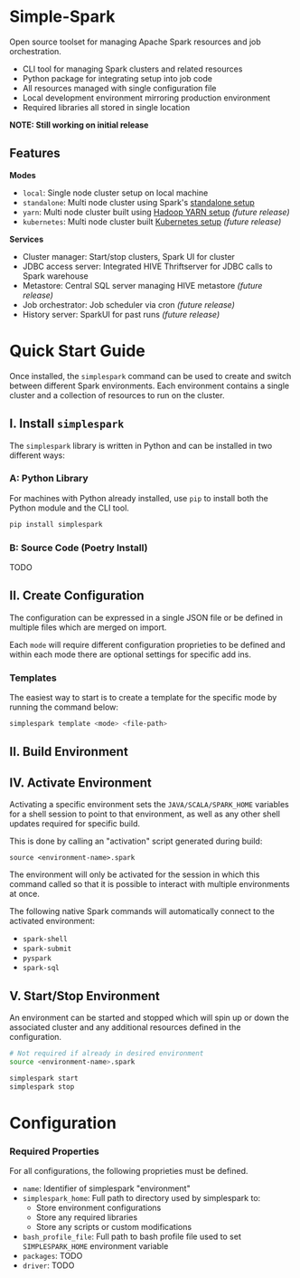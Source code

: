 # Simple-Spark

Open source toolset for managing Apache Spark resources and job orchestration.

- CLI tool for managing Spark clusters and related resources 
- Python package for integrating setup into job code
- All resources managed with single configuration file
- Local development environment mirroring production environment
- Required libraries all stored in single location

**NOTE: Still working on initial release**

## Features

**Modes**

- `local`: Single node cluster setup on local machine
- `standalone`: Multi node cluster using Spark's [standalone setup](https://spark.apache.org/docs/latest/spark-standalone.html)
- `yarn`: Multi node cluster built using [Hadoop YARN setup](https://spark.apache.org/docs/latest/running-on-yarn.html) _(future release)_
- `kubernetes`: Multi node cluster built [Kubernetes setup](https://spark.apache.org/docs/latest/running-on-kubernetes.html) _(future release)_

**Services**

- Cluster manager: Start/stop clusters, Spark UI for cluster
- JDBC access server: Integrated HIVE Thriftserver for JDBC calls to Spark warehouse 
- Metastore: Central SQL server managing HIVE metastore _(future release)_
- Job orchestrator: Job scheduler via cron _(future release)_
- History server: SparkUI for past runs _(future release)_

# Quick Start Guide

Once installed, the `simplespark` command can be used to
create and switch between different Spark environments. 
Each environment contains a single cluster and a collection
of resources to run on the cluster.

## I. Install `simplespark`

The `simplespark` library is written in Python and can be
installed in two different ways:

### A: Python Library

For machines with Python already installed, use `pip` to install
both the Python module and the CLI tool.

```bash
pip install simplespark
```

### B: Source Code (Poetry Install)

TODO

## II. Create Configuration

The configuration can be expressed in a single JSON file or
be defined in multiple files which are merged on import.

Each `mode` will require different configuration proprieties
to be defined and within each mode there are optional settings
for specific add ins.

### Templates

The easiest way to start is to create a template for the 
specific mode by running the command below:

```bash
simplespark template <mode> <file-path>
```

## II. Build Environment

## IV. Activate Environment

Activating a specific environment sets the `JAVA/SCALA/SPARK_HOME` variables
for a shell session to point to that environment, as well as any other shell
updates required for specific build.

This is done by calling an "activation" script generated during build:

`source <environment-name>.spark`

The environment will only be activated for the session in which this command
called so that it is possible to interact with multiple environments at once.

The following native Spark commands will automatically connect
to the activated environment:

- `spark-shell`
- `spark-submit`
- `pyspark`
- `spark-sql`

## V. Start/Stop Environment

An environment can be started and stopped which will spin up 
or down the associated cluster and any additional resources 
defined in the configuration.

```bash
# Not required if already in desired environment
source <environment-name>.spark

simplespark start
simplespark stop
```

# Configuration

### Required Properties

For all configurations, the following proprieties must be defined.

- `name`: Identifier of simplespark "environment"
- `simplespark_home`: Full path to directory used by simplespark to:
  - Store environment configurations
  - Store any required libraries
  - Store any scripts or custom modifications
- `bash_profile_file`: Full path to bash profile file used to set `SIMPLESPARK_HOME` environment variable
- `packages`: TODO
- `driver`: TODO
